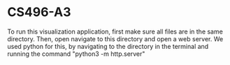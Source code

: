 # CS496-A3
To run this visualization application, first make sure all files are in the same directory. Then, open navigate to this directory and open a web server. We used python for this, by navigating to the directory in the terminal and running the command "python3 -m http.server"